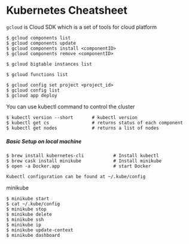 # Kubernetes Cheatsheet

`gcloud` is Cloud SDK which is a set of tools for cloud platform

```
$ gcloud components list
$ gcloud components update
$ gcloud components install <componentID>
$ gcloud components remove <componentID>

$ gcloud bigtable instances list

$ gcloud functions list

$ gcloud config set project <project_id>
$ gcloud config list
$ gcloud app deploy
```

You can use kubectl command to control the cluster

```
$ kubectl version --short       # kubectl version
$ kubectl get cs                # returns status of each component
$ kubectl get nodes             # returns a list of nodes
```

##### Basic Setup on local machine

```
$ brew install kubernetes-cli           # Install kubectl
$ brew cask install minikube            # Install minikube
$ open -a Docker.app                    # start Docker

Kubectl configuration can be found at ~/.kube/config
```

minikube

```
$ minikube start
$ cat ~/.kube/config
$ minikube stop
$ minikube delete
$ minikube ssh
$ minikube ip
$ minikube update-context
$ minikube dashboard
```



